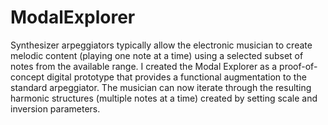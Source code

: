 # ModalExplorer
Synthesizer arpeggiators typically allow the electronic musician to create melodic content (playing one note
          at a time) using a selected subset of notes from the available range. I created the Modal Explorer as a
          proof-of-concept digital prototype that provides a functional augmentation to the standard arpeggiator. The
          musician can now iterate through the resulting harmonic structures (multiple notes at a time) created by
          setting scale and inversion parameters.
